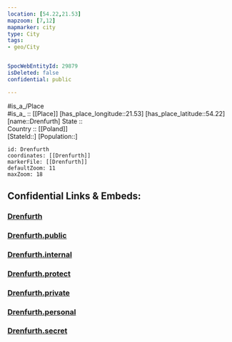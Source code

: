 ```yaml
---
location: [54.22,21.53] 
mapzoom: [7,12] 
mapmarker: city 
type: City
tags:
- geo/City


SpocWebEntityId: 29879
isDeleted: false
confidential: public

---
```

#is_a_/Place  
#is_a_ :: [[Place]] 
[has_place_longitude::21.53] 
[has_place_latitude::54.22] 
[name::Drenfurth] 
State ::  
Country :: [[Poland]]  
[StateId::] 
[Population::] 



```leaflet
id: Drenfurth
coordinates: [[Drenfurth]] 
markerFile: [[Drenfurth]] 
defaultZoom: 11 
maxZoom: 18
```


## Confidential Links & Embeds: 

### [Drenfurth](/_Standards/Earth/Continent/Europe/Europe~East/Poland/Provinces~Poland/Warmian-Masurian/City/Drenfurth.md) 

### [Drenfurth.public](/_public/Earth/Continent/Europe/Europe~East/Poland/Provinces~Poland/Warmian-Masurian/City/Drenfurth.public.md) 

### [Drenfurth.internal](/_internal/Earth/Continent/Europe/Europe~East/Poland/Provinces~Poland/Warmian-Masurian/City/Drenfurth.internal.md) 

### [Drenfurth.protect](/_protect/Earth/Continent/Europe/Europe~East/Poland/Provinces~Poland/Warmian-Masurian/City/Drenfurth.protect.md) 

### [Drenfurth.private](/_private/Earth/Continent/Europe/Europe~East/Poland/Provinces~Poland/Warmian-Masurian/City/Drenfurth.private.md) 

### [Drenfurth.personal](/_personal/Earth/Continent/Europe/Europe~East/Poland/Provinces~Poland/Warmian-Masurian/City/Drenfurth.personal.md) 

### [Drenfurth.secret](/_secret/Earth/Continent/Europe/Europe~East/Poland/Provinces~Poland/Warmian-Masurian/City/Drenfurth.secret.md)

